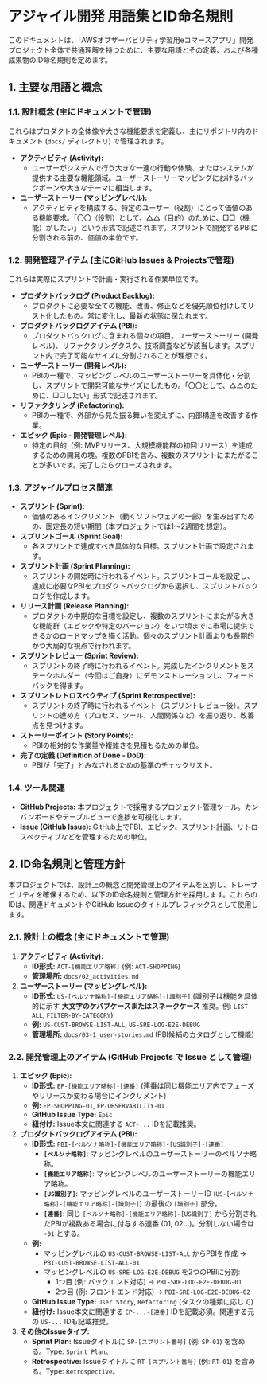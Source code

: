# アジャイル開発 用語集とID命名規則

このドキュメントは、「AWSオブザーバビリティ学習用eコマースアプリ」開発プロジェクト全体で共通理解を持つために、主要な用語とその定義、および各種成果物のID命名規則を定めます。

## 1. 主要な用語と概念

### 1.1. 設計概念 (主にドキュメントで管理)

これらはプロダクトの全体像や大きな機能要求を定義し、主にリポジトリ内のドキュメント (`docs/` ディレクトリ) で管理されます。

- **アクティビティ (Activity):**
  - ユーザーがシステムで行う大きな一連の行動や体験、またはシステムが提供する主要な機能領域。ユーザーストーリーマッピングにおけるバックボーンや大きなテーマに相当します。
- **ユーザーストーリー (マッピングレベル):**
  - アクティビティを構成する、特定のユーザー（役割）にとって価値のある機能要求。「〇〇（役割）として、△△（目的）のために、□□（機能）がしたい」という形式で記述されます。スプリントで開発するPBIに分割される前の、価値の単位です。

### 1.2. 開発管理アイテム (主にGitHub Issues & Projectsで管理)

これらは実際にスプリントで計画・実行される作業単位です。

- **プロダクトバックログ (Product Backlog):**
  - プロダクトに必要な全ての機能、改善、修正などを優先順位付けしてリスト化したもの。常に変化し、最新の状態に保たれます。
- **プロダクトバックログアイテム (PBI):**
  - プロダクトバックログに含まれる個々の項目。ユーザーストーリー (開発レベル)、リファクタリングタスク、技術調査などが該当します。スプリント内で完了可能なサイズに分割されることが理想です。
- **ユーザーストーリー (開発レベル):**
  - PBIの一種で、マッピングレベルのユーザーストーリーを具体化・分割し、スプリントで開発可能なサイズにしたもの。「〇〇として、△△のために、□□したい」形式で記述されます。
- **リファクタリング (Refactoring):**
  - PBIの一種で、外部から見た振る舞いを変えずに、内部構造を改善する作業。
- **エピック (Epic - 開発管理レベル):**
  - 特定の目的（例: MVPリリース、大規模機能群の初回リリース）を達成するための開発の塊。複数のPBIを含み、複数のスプリントにまたがることが多いです。完了したらクローズされます。

### 1.3. アジャイルプロセス関連

- **スプリント (Sprint):**
  - 価値のあるインクリメント（動くソフトウェアの一部）を生み出すための、固定長の短い期間（本プロジェクトでは1〜2週間を想定）。
- **スプリントゴール (Sprint Goal):**
  - 各スプリントで達成すべき具体的な目標。スプリント計画で設定されます。
- **スプリント計画 (Sprint Planning):**
  - スプリントの開始時に行われるイベント。スプリントゴールを設定し、達成に必要なPBIをプロダクトバックログから選択し、スプリントバックログを作成します。
- **リリース計画 (Release Planning):**
  - プロダクトの中期的な目標を設定し、複数のスプリントにまたがる大きな機能群（エピックや特定のバージョン）をいつ頃までに市場に提供できるかのロードマップを描く活動。個々のスプリント計画よりも長期的かつ大局的な視点で行われます。
- **スプリントレビュー (Sprint Review):**
  - スプリントの終了時に行われるイベント。完成したインクリメントをステークホルダー（今回はご自身）にデモンストレーションし、フィードバックを得ます。
- **スプリントレトロスペクティブ (Sprint Retrospective):**
  - スプリントの終了時に行われるイベント（スプリントレビュー後）。スプリントの進め方（プロセス、ツール、人間関係など）を振り返り、改善点を見つけます。
- **ストーリーポイント (Story Points):**
  - PBIの相対的な作業量や複雑さを見積もるための単位。
- **完了の定義 (Definition of Done - DoD):**
  - PBIが「完了」とみなされるための基準のチェックリスト。

### 1.4. ツール関連

- **GitHub Projects:** 本プロジェクトで採用するプロジェクト管理ツール。カンバンボードやテーブルビューで進捗を可視化します。
- **Issue (GitHub Issue):** GitHub上でPBI、エピック、スプリント計画、リトロスペクティブなどを管理するための単位。

## 2. ID命名規則と管理方針

本プロジェクトでは、設計上の概念と開発管理上のアイテムを区別し、トレーサビリティを確保するため、以下のID命名規則と管理方針を採用します。これらのIDは、関連ドキュメントやGitHub Issueのタイトルプレフィックスとして使用します。

### 2.1. 設計上の概念 (主にドキュメントで管理)

1. **アクティビティ (Activity):**
    - **ID形式:** `ACT-[機能エリア略称]` (例: `ACT-SHOPPING`)
    - **管理場所:** `docs/02_activities.md`
2. **ユーザーストーリー (マッピングレベル):**
    - **ID形式:** `US-[ペルソナ略称]-[機能エリア略称]-[識別子]` (識別子は機能を具体的に示す **大文字のケバブケースまたはスネークケース** 推奨。例: `LIST-ALL`, `FILTER-BY-CATEGORY`)
    - **例:** `US-CUST-BROWSE-LIST-ALL`, `US-SRE-LOG-E2E-DEBUG`
    - **管理場所:** `docs/03-1_user-stories.md` (PBI候補のカタログとして機能)

### 2.2. 開発管理上のアイテム (GitHub Projects で Issue として管理)

1. **エピック (Epic):**
    - **ID形式:** `EP-[機能エリア略称]-[連番]` (連番は同じ機能エリア内でフェーズやリリースが変わる場合にインクリメント)
    - **例:** `EP-SHOPPING-01`, `EP-OBSERVABILITY-01`
    - **GitHub Issue Type:** `Epic`
    - **紐付け:** Issue本文に関連する `ACT-...` IDを記載推奨。
2. **プロダクトバックログアイテム (PBI):**
    - **ID形式:** `PBI-[ペルソナ略称]-[機能エリア略称]-[US識別子]-[連番]`
        - **`[ペルソナ略称]`**: マッピングレベルのユーザーストーリーのペルソナ略称。
        - **`[機能エリア略称]`**: マッピングレベルのユーザーストーリーの機能エリア略称。
        - **`[US識別子]`**: マッピングレベルのユーザーストーリーID (`US-[ペルソナ略称]-[機能エリア略称]-[識別子]`) の最後の `[識別子]` 部分。
        - **`[連番]`**: 同じ `[ペルソナ略称]-[機能エリア略称]-[US識別子]` から分割されたPBIが複数ある場合に付与する連番 (01, 02...)。分割しない場合は `-01` とする。
    - **例:**
        - マッピングレベルの `US-CUST-BROWSE-LIST-ALL` からPBIを作成 → `PBI-CUST-BROWSE-LIST-ALL-01`
        - マッピングレベルの `US-SRE-LOG-E2E-DEBUG` を2つのPBIに分割:
            - 1つ目 (例: バックエンド対応) → `PBI-SRE-LOG-E2E-DEBUG-01`
            - 2つ目 (例: フロントエンド対応) → `PBI-SRE-LOG-E2E-DEBUG-02`
    - **GitHub Issue Type:** `User Story`, `Refactoring` (タスクの種類に応じて)
    - **紐付け:** Issue本文に関連する `EP-...-[連番]` IDを記載必須。関連する元の `US-...` IDも記載推奨。
3. **その他のIssueタイプ:**
    - **Sprint Plan:** Issueタイトルに `SP-[スプリント番号]` (例: `SP-01`) を含める。Type: `Sprint Plan`。
    - **Retrospective:** Issueタイトルに `RT-[スプリント番号]` (例: `RT-01`) を含める。Type: `Retrospective`。
